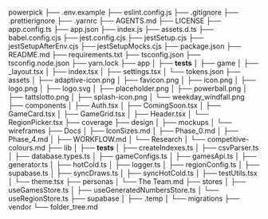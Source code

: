 powerpick
├── .env.example
├── eslint.config.js
├── .gitignore
├── .prettierignore
├── .yarnrc
├── AGENTS.md
├── LICENSE
├── app.config.ts
├── app.json
├── index.js
├── assets.d.ts
├── babel.config.cjs
├── jest.config.cjs
├── jestSetup.cjs
├── jestSetupAfterEnv.cjs
├── jestSetupMocks.cjs
├── package.json
├── README.md
├── requirements.txt
├── tsconfig.json
├── tsconfig.node.json
├── yarn.lock
├── app
│ ├── **tests**
│ ├── game
│ ├── \_layout.tsx
│ ├── index.tsx
│ ├── settings.tsx
│ └── tokens.json
├── assets
│ ├── adaptive-icon.png
│ ├── favicon.png
│ ├── icon.png
│ ├── logo.png
│ ├── logo.svg
│ ├── placeholder.png
│ ├── powerball.png
│ ├── tattslotto.png
│ ├── splash-icon.png
│ └── weekday_windfall.png
├── components
│ ├── Auth.tsx
│ ├── ComingSoon.tsx
│ ├── GameCard.tsx
│ ├── GameGrid.tsx
│ ├── Header.tsx
│ └── RegionPicker.tsx
├── coverage
├── design
│ ├── mockups
│ └── wireframes
├── Docs
│ ├── IconSizes.md
│ ├── Phase_0.md
│ ├── Phase_4.md
│ ├── WORKFLOW.md
│ └── Research
│ └── competitive-colours.md
├── lib
│ ├── **tests**
│ ├── createIndexes.ts
│ ├── csvParser.ts
│ ├── database.types.ts
│ ├── gameConfigs.ts
│ ├── gamesApi.ts
│ ├── generator.ts
│ ├── hotCold.ts
│ ├── logger.ts
│ ├── regionConfig.ts
│ ├── supabase.ts
│ ├── syncDraws.ts
│ ├── syncHotCold.ts
│ ├── testUtils.tsx
│ └── theme.tsx
├── personas
│ └── The Team.md
├── stores
│ ├── useGamesStore.ts
│ ├── useGeneratedNumbersStore.ts
│ └── useRegionStore.ts
├── supabase
│ ├── .temp
│ └── migrations
├── vendor
└── folder_tree.md
